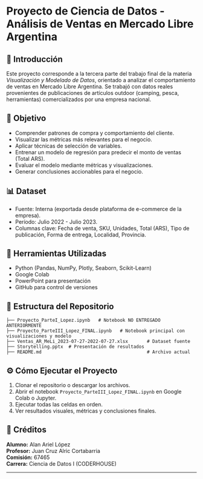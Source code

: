 
# Proyecto de Ciencia de Datos - Análisis de Ventas en Mercado Libre Argentina

## 📌 Introducción

Este proyecto corresponde a la tercera parte del trabajo final de la materia *Visualización y Modelado de Datos*, orientado a analizar el comportamiento de ventas en Mercado Libre Argentina. Se trabajó con datos reales provenientes de publicaciones de artículos outdoor (camping, pesca, herramientas) comercializados por una empresa nacional.

## 🎯 Objetivo

- Comprender patrones de compra y comportamiento del cliente.
- Visualizar las métricas más relevantes para el negocio.
- Aplicar técnicas de selección de variables.
- Entrenar un modelo de regresión para predecir el monto de ventas (Total ARS).
- Evaluar el modelo mediante métricas y visualizaciones.
- Generar conclusiones accionables para el negocio.

## 📊 Dataset

- Fuente: Interna (exportada desde plataforma de e-commerce de la empresa).
- Período: Julio 2022 - Julio 2023.
- Columnas clave: Fecha de venta, SKU, Unidades, Total (ARS), Tipo de publicación, Forma de entrega, Localidad, Provincia.

## 🧰 Herramientas Utilizadas

- Python (Pandas, NumPy, Plotly, Seaborn, Scikit-Learn)
- Google Colab
- PowerPoint para presentación
- GitHub para control de versiones

## 📁 Estructura del Repositorio

```
├── Proyecto_ParteI_Lopez.ipynb   # Notebook NO ENTREGADO ANTERIORMENTE
├── Proyecto_ParteIII_Lopez_FINAL.ipynb   # Notebook principal con visualizaciones y modelo
├── Ventas_AR_MeLi_2023-07-27-2022-07-27.xlsx       # Dataset fuente
├── Storytelling.pptx  # Presentación de resultados
├── README.md                                       # Archivo actual
```

## ⚙️ Cómo Ejecutar el Proyecto

1. Clonar el repositorio o descargar los archivos.
2. Abrir el notebook `Proyecto_ParteIII_Lopez_FINAL.ipynb` en Google Colab o Jupyter.
4. Ejecutar todas las celdas en orden.
5. Ver resultados visuales, métricas y conclusiones finales.

## 📌 Créditos

**Alumno:** Alan Ariel López  
**Profesor:** Juan Cruz Alric Cortabarria  
**Comisión:** 67465  
**Carrera:** Ciencia de Datos I (CODERHOUSE)

---
